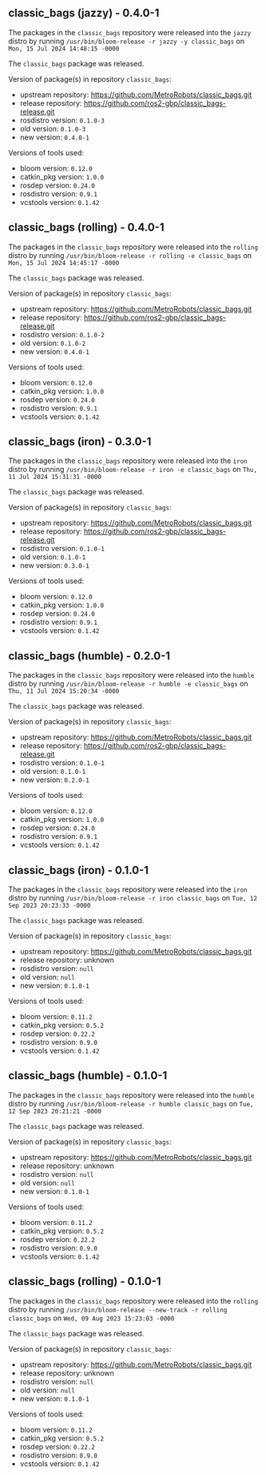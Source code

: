## classic_bags (jazzy) - 0.4.0-1

The packages in the `classic_bags` repository were released into the `jazzy` distro by running `/usr/bin/bloom-release -r jazzy -y classic_bags` on `Mon, 15 Jul 2024 14:48:15 -0000`

The `classic_bags` package was released.

Version of package(s) in repository `classic_bags`:

- upstream repository: https://github.com/MetroRobots/classic_bags.git
- release repository: https://github.com/ros2-gbp/classic_bags-release.git
- rosdistro version: `0.1.0-3`
- old version: `0.1.0-3`
- new version: `0.4.0-1`

Versions of tools used:

- bloom version: `0.12.0`
- catkin_pkg version: `1.0.0`
- rosdep version: `0.24.0`
- rosdistro version: `0.9.1`
- vcstools version: `0.1.42`


## classic_bags (rolling) - 0.4.0-1

The packages in the `classic_bags` repository were released into the `rolling` distro by running `/usr/bin/bloom-release -r rolling -e classic_bags` on `Mon, 15 Jul 2024 14:45:17 -0000`

The `classic_bags` package was released.

Version of package(s) in repository `classic_bags`:

- upstream repository: https://github.com/MetroRobots/classic_bags.git
- release repository: https://github.com/ros2-gbp/classic_bags-release.git
- rosdistro version: `0.1.0-2`
- old version: `0.1.0-2`
- new version: `0.4.0-1`

Versions of tools used:

- bloom version: `0.12.0`
- catkin_pkg version: `1.0.0`
- rosdep version: `0.24.0`
- rosdistro version: `0.9.1`
- vcstools version: `0.1.42`


## classic_bags (iron) - 0.3.0-1

The packages in the `classic_bags` repository were released into the `iron` distro by running `/usr/bin/bloom-release -r iron -e classic_bags` on `Thu, 11 Jul 2024 15:31:31 -0000`

The `classic_bags` package was released.

Version of package(s) in repository `classic_bags`:

- upstream repository: https://github.com/MetroRobots/classic_bags.git
- release repository: https://github.com/ros2-gbp/classic_bags-release.git
- rosdistro version: `0.1.0-1`
- old version: `0.1.0-1`
- new version: `0.3.0-1`

Versions of tools used:

- bloom version: `0.12.0`
- catkin_pkg version: `1.0.0`
- rosdep version: `0.24.0`
- rosdistro version: `0.9.1`
- vcstools version: `0.1.42`


## classic_bags (humble) - 0.2.0-1

The packages in the `classic_bags` repository were released into the `humble` distro by running `/usr/bin/bloom-release -r humble -e classic_bags` on `Thu, 11 Jul 2024 15:20:34 -0000`

The `classic_bags` package was released.

Version of package(s) in repository `classic_bags`:

- upstream repository: https://github.com/MetroRobots/classic_bags.git
- release repository: https://github.com/ros2-gbp/classic_bags-release.git
- rosdistro version: `0.1.0-1`
- old version: `0.1.0-1`
- new version: `0.2.0-1`

Versions of tools used:

- bloom version: `0.12.0`
- catkin_pkg version: `1.0.0`
- rosdep version: `0.24.0`
- rosdistro version: `0.9.1`
- vcstools version: `0.1.42`


## classic_bags (iron) - 0.1.0-1

The packages in the `classic_bags` repository were released into the `iron` distro by running `/usr/bin/bloom-release -r iron classic_bags` on `Tue, 12 Sep 2023 20:23:33 -0000`

The `classic_bags` package was released.

Version of package(s) in repository `classic_bags`:

- upstream repository: https://github.com/MetroRobots/classic_bags.git
- release repository: unknown
- rosdistro version: `null`
- old version: `null`
- new version: `0.1.0-1`

Versions of tools used:

- bloom version: `0.11.2`
- catkin_pkg version: `0.5.2`
- rosdep version: `0.22.2`
- rosdistro version: `0.9.0`
- vcstools version: `0.1.42`


## classic_bags (humble) - 0.1.0-1

The packages in the `classic_bags` repository were released into the `humble` distro by running `/usr/bin/bloom-release -r humble classic_bags` on `Tue, 12 Sep 2023 20:21:21 -0000`

The `classic_bags` package was released.

Version of package(s) in repository `classic_bags`:

- upstream repository: https://github.com/MetroRobots/classic_bags.git
- release repository: unknown
- rosdistro version: `null`
- old version: `null`
- new version: `0.1.0-1`

Versions of tools used:

- bloom version: `0.11.2`
- catkin_pkg version: `0.5.2`
- rosdep version: `0.22.2`
- rosdistro version: `0.9.0`
- vcstools version: `0.1.42`


## classic_bags (rolling) - 0.1.0-1

The packages in the `classic_bags` repository were released into the `rolling` distro by running `/usr/bin/bloom-release --new-track -r rolling classic_bags` on `Wed, 09 Aug 2023 15:23:03 -0000`

The `classic_bags` package was released.

Version of package(s) in repository `classic_bags`:

- upstream repository: https://github.com/MetroRobots/classic_bags.git
- release repository: unknown
- rosdistro version: `null`
- old version: `null`
- new version: `0.1.0-1`

Versions of tools used:

- bloom version: `0.11.2`
- catkin_pkg version: `0.5.2`
- rosdep version: `0.22.2`
- rosdistro version: `0.9.0`
- vcstools version: `0.1.42`


